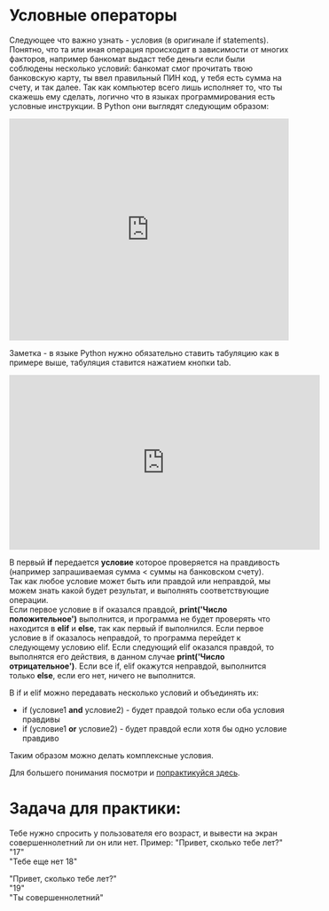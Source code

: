 # Условные операторы    


Следующее что важно узнать - условия (в оригинале if statements). Понятно, что та или иная операция происходит в зависимости от многих факторов, например банкомат выдаст тебе деньги если были соблюдены несколько условий: банкомат смог прочитать твою банковскую карту, ты ввел правильный ПИН код, у тебя есть сумма на счету, и так далее. Так как компьютер всего лишь исполняет то, что ты скажешь ему сделать, логично что в языках программирования есть условные инструкции. В Python они выглядят следующим образом:   

<iframe height="400px" width="100%" src="https://repl.it/@SakenMukanov/WhichAggressiveDatum?lite=true" scrolling="no" frameborder="no" allowtransparency="true" allowfullscreen="true" sandbox="allow-forms allow-pointer-lock allow-popups allow-same-origin allow-scripts allow-modals"></iframe>


Заметка - в языке Python нужно обязательно ставить табуляцию как в примере выше, табуляция ставится нажатием кнопки tab.    
    
<iframe width="560" height="315" src="https://www.youtube.com/embed/EggJRTzid1M" frameborder="0" allow="accelerometer; autoplay; encrypted-media; gyroscope; picture-in-picture" allowfullscreen></iframe>    
   

В первый **if** передается **условие** которое проверяется на правдивость (например запрашиваемая сумма < суммы на банковском счету).  
Так как любое условие может быть или правдой или неправдой, мы можем знать какой будет результат, и выполнять соответствующие операции.    
Если первое условие в if оказался правдой, **print('Число положительное')** выполнится, и программа не будет проверять что находится в  **elif** и **else**, так как первый if выполнился. 
Если первое условие в if оказалось неправдой, то программа перейдет к следующему условию elif. Если следующий elif оказался правдой, то выполнятся его действия, в данном случае **print('Число отрицательное')**. Если все if, elif окажутся неправдой, выполнится только **else**, если его нет, ничего не выполнится.


В if и elif можно передавать несколько условий и объединять их:
- if (условие1 **and** условие2) - будет правдой только если оба условия правдивы   
- if (условие1 **or** условие2) - будет правдой если хотя бы одно условие правдиво    

Таким образом можно делать комплексные условия.   

Для большего понимания посмотри и <a href="https://pythontutor.ru/lessons/ifelse/" target="_blank">попрактикуйся здесь</a>.

# Задача для практики:
Тебе нужно спросить у пользователя его возраст, и вывести на экран совершеннолетний ли он или нет.
Пример:
"Привет, сколько тебе лет?"    
"17"   
"Тебе еще нет 18"   

"Привет, сколько тебе лет?"    
"19"   
"Ты совершеннолетний"  


